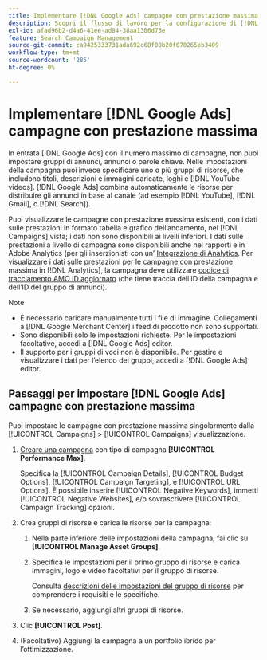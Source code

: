 ```yaml
---
title: Implementare [!DNL Google Ads] campagne con prestazione massima
description: Scopri il flusso di lavoro per la configurazione di [!DNL Google Ads] numero massimo di campagne con prestazioni.
exl-id: afad96b2-d4a6-41ee-ad84-38aa1306d73e
feature: Search Campaign Management
source-git-commit: ca9425333731ada692c68f08b20f070265eb3409
workflow-type: tm+mt
source-wordcount: '285'
ht-degree: 0%

---
```


# Implementare [!DNL Google Ads] campagne con prestazione massima

In entrata [!DNL Google Ads] con il numero massimo di campagne, non puoi impostare gruppi di annunci, annunci o parole chiave. Nelle impostazioni della campagna puoi invece specificare uno o più gruppi di risorse, che includono titoli, descrizioni e immagini caricate, loghi e [!DNL YouTube videos]. [!DNL Google Ads] combina automaticamente le risorse per distribuire gli annunci in base al canale (ad esempio [!DNL YouTube], [!DNL Gmail], o [!DNL Search]).

Puoi visualizzare le campagne con prestazione massima esistenti, con i dati sulle prestazioni in formato tabella e grafico dell’andamento, nel [!DNL Campaigns] vista; i dati non sono disponibili ai livelli inferiori. I dati sulle prestazioni a livello di campagna sono disponibili anche nei rapporti e in Adobe Analytics (per gli inserzionisti con un’ [Integrazione di Analytics](/help/integrations/analytics/overview.md). Per visualizzare i dati sulle prestazioni per le campagne con prestazione massima in [!DNL Analytics], la campagna deve utilizzare [codice di tracciamento AMO ID aggiornato](/help/search-social-commerce/tracking/amo-id-tracking-parameter.md) (che tiene traccia dell’ID della campagna e dell’ID del gruppo di annunci).

>[!NOTE]
>
>* È necessario caricare manualmente tutti i file di immagine. Collegamenti a [!DNL Google Merchant Center] i feed di prodotto non sono supportati.
>* Sono disponibili solo le impostazioni richieste. Per le impostazioni facoltative, accedi a [!DNL Google Ads] editor.
>* Il supporto per i gruppi di voci non è disponibile. Per gestire e visualizzare i dati per l’elenco dei gruppi, accedi a [!DNL Google Ads] editor.

## Passaggi per impostare [!DNL Google Ads] campagne con prestazione massima

Puoi impostare le campagne con prestazione massima singolarmente dalla [!UICONTROL Campaigns] > [!UICONTROL Campaigns] visualizzazione.

1. [Creare una campagna](/help/search-social-commerce/campaign-management/campaigns/campaign-manage.md) con tipo di campagna **[!UICONTROL Performance Max]**.

   Specifica la [!UICONTROL Campaign Details], [!UICONTROL Budget Options], [!UICONTROL Campaign Targeting], e [!UICONTROL URL Options]. È possibile inserire [!UICONTROL Negative Keywords], immetti [!UICONTROL Negative Websites], e/o sovrascrivere [!UICONTROL Campaign Tracking] opzioni.

1. Crea gruppi di risorse e carica le risorse per la campagna:

   1. Nella parte inferiore delle impostazioni della campagna, fai clic su **[!UICONTROL Manage Asset Groups]**.

   1. Specifica le impostazioni per il primo gruppo di risorse e carica immagini, logo e video facoltativi per il gruppo di risorse.

      Consulta [descrizioni delle impostazioni del gruppo di risorse](/help/search-social-commerce/campaign-management/campaigns/campaign-settings-google.md) per comprendere i requisiti e le specifiche.

   1. Se necessario, aggiungi altri gruppi di risorse.

1. Clic **[!UICONTROL Post]**.

1. (Facoltativo) Aggiungi la campagna a un portfolio ibrido per l’ottimizzazione.
